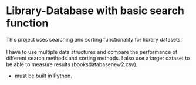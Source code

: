 # Library-Database with basic search function

This project uses searching and sorting functionality for library datasets. 
<br /> <br /> I have to use multiple data structures and compare the performance of different search methods and sorting methods. I also use a larger dataset to be able to measure results (booksdatabasenew2.csv).
- must be built in Python.
